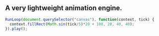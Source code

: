 A very lightweight animation engine.
---

```javascript
RunLoop(document.querySelector("canvas"), function(context, tick) {
  context.fillRect(Math.sin(tick/5)*20 + 100, 20, 40, 40);
}).play();
```
